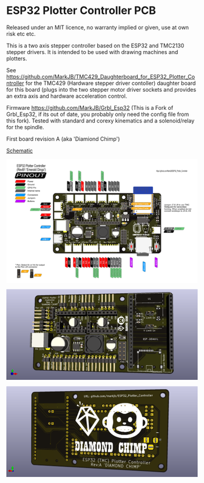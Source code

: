 # ESP32 Plotter Controller PCB
 
Released under an MIT licence, no warranty implied or given, use at own risk etc etc.

This is a two axis stepper controller based on the ESP32 and TMC2130 stepper drivers. It is intended to be used with drawing machines and plotters.

See https://github.com/MarkJB/TMC429_Daughterboard_for_ESP32_Plotter_Controller for the TMC429 (Hardware stepper driver contoller) daughter board for this board (plugs into the two stepper motor driver sockets and provides an extra axis and hardware acceleration control.

Firmware https://github.com/MarkJB/Grbl_Esp32 (This is a Fork of Grbl_Esp32, if its out of date, you probably only need the config file from this fork). Tested with standard and corexy kinematics and a solenoid/relay for the spindle.

First board revision A (aka 'Diamiond Chimp')

[Schematic]( https://github.com/MarkJB/ESP32_Plotter_Controller/blob/main/ESP32_Plotter_Controller_Schematic_RevA.pdf )

![Pinmap]( https://github.com/MarkJB/ESP32_Plotter_Controller/blob/embedded-esp32/Plotter_pinmap.png )

![Render of top of board]( https://github.com/MarkJB/ESP32_Plotter_Controller/blob/embedded-esp32/ESP32_Plotter_Controller_revA_top.png )

![Render of bottom of board]( https://github.com/MarkJB/ESP32_Plotter_Controller/blob/embedded-esp32/ESP32_Plotter_Controller_revA_bottom.png )


